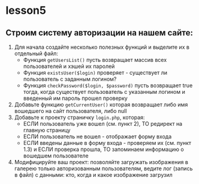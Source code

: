 # lesson5

## Строим систему авторизации на нашем сайте:

1. Для начала создайте несколько полезных функций и выделите их в отдельный файл:
	* Функция `getUsersList()` пусть возвращает массив всех пользователей и хэшей их паролей
	*  Функция `existsUser($login)` проверяет - существует ли пользователь с заданным логином?
	* Функция `сheckPassword($login, $password)` пусть возвращает true тогда, когда существует пользователь с указанным логином и введенный им пароль прошел проверку
2. Добавьте функцию `getCurrentUser()` которая возвращает либо имя вошедшего на сайт пользователя, либо null
3. Добавьте к проекту страничку `login.php`, которая:
	* ЕСЛИ пользователь уже вошел (см. пункт 2), ТО редирект на главную страницу
	* ЕСЛИ пользователь не вошел - отображает форму входа
	* ЕСЛИ введены данные в форму входа - проверяем их (см. пункт 1.3) и ЕСЛИ проверка прошла, ТО запоминаем информацию о вошедшем пользователе
4. Модифицируйте ваш проект: позволяйте загружать изображения в галерею только авторизованным пользователям, ведите лог (запись в файл) с данными: кто, когда и какое изображение загрузил
